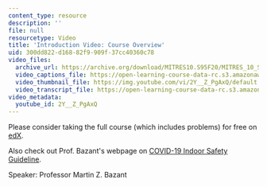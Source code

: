 ```yaml
---
content_type: resource
description: ''
file: null
resourcetype: Video
title: 'Introduction Video: Course Overview'
uid: 300dd822-d168-82f9-909f-37cc40360c78
video_files:
  archive_url: https://archive.org/download/MITRES10.S95F20/MITRES_10_S95F20_0000_300k.mp4
  video_captions_file: https://open-learning-course-data-rc.s3.amazonaws.com/res-10-s95-physics-of-covid-19-transmission-fall-2020/91741cb94463554392a7a0ebed8d7c26_2Y__Z_PgAxQ.vtt
  video_thumbnail_file: https://img.youtube.com/vi/2Y__Z_PgAxQ/default.jpg
  video_transcript_file: https://open-learning-course-data-rc.s3.amazonaws.com/res-10-s95-physics-of-covid-19-transmission-fall-2020/c023101942f001f86b08c6545d767bcf_2Y__Z_PgAxQ.pdf
video_metadata:
  youtube_id: 2Y__Z_PgAxQ
---
```


Please consider taking the full course (which includes problems) for free on [edX](https://www.edx.org/course/physics-of-covid-19-transmission?utm_campaign=mitx&utm_medium=partner-marketing&utm_source=social&utm_content=10.s95x-ocw).

Also check out Prof. Bazant's webpage on [COVID-19 Indoor Safety Guideline](http://web.mit.edu/bazant/www/COVID-19/).

Speaker: Professor Martin Z. Bazant